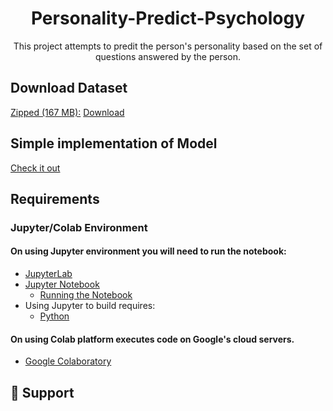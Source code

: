 <h1 align = "center">Personality-Predict-Psychology</h1>
<p align = "center">This project attempts to predit the person's personality based on the set of questions answered by the person.</p>

## Download Dataset
<ins>Zipped (167 MB):</ins> [Download](https://www.kaggle.com/datasets/tunguz/big-five-personality-test?resource=download)

## Simple implementation of Model
[Check it out](https://tinyurl.com/5n88azv5)

## Requirements
### Jupyter/Colab Environment
#### On using Jupyter environment you will need to run the notebook:
* [JupyterLab](https://jupyterlab.readthedocs.io/en/stable/getting_started/installation.html#pip)
* [Jupyter Notebook](https://jupyter.readthedocs.io/en/latest/install/notebook-classic.html#alternative-for-experienced-python-users-installing-jupyter-with-pip)
    * [Running the Notebook](https://jupyter.readthedocs.io/en/latest/running.html#running)
* Using Jupyter to build requires:
    * [Python](https://www.python.org/downloads/)
 
#### On using Colab platform executes code on Google's cloud servers.
* [Google Colaboratory](https://colab.google/)


## 🤝 Support
